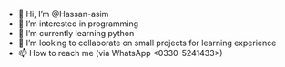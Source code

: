 - 👋 Hi, I’m @Hassan-asim
- 👀 I’m interested in programming
- 🌱 I’m currently learning python
- 💞️ I’m looking to collaborate on small projects for learning experience
- 📫 How to reach me (via WhatsApp <0330-5241433>)

<!---
Hassan-asim/Hassan-asim is a ✨ special ✨ repository because its `README.md` (this file) appears on your GitHub profile.
You can click the Preview link to take a look at your changes.
--->
